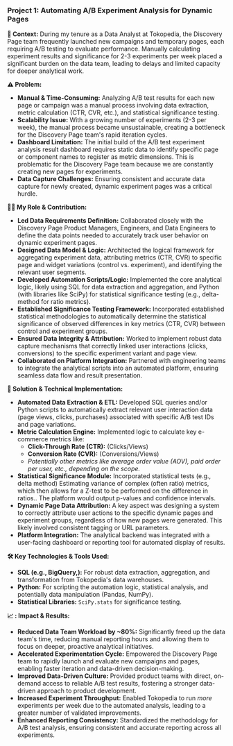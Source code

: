### Project 1: Automating A/B Experiment Analysis for Dynamic Pages

**📖 Context:** During my tenure as a Data Analyst at Tokopedia, the Discovery Page team frequently launched new campaigns and temporary pages, each requiring A/B testing to evaluate performance. Manually calculating experiment results and significance for 2-3 experiments per week placed a significant burden on the data team, leading to delays and limited capacity for deeper analytical work.

**⚠️ Problem:**

- **Manual & Time-Consuming:** Analyzing A/B test results for each new page or campaign was a manual process involving data extraction, metric calculation (CTR, CVR, etc.), and statistical significance testing.
- **Scalability Issue:** With a growing number of experiments (2-3 per week), the manual process became unsustainable, creating a bottleneck for the Discovery Page team's rapid iteration cycles.
- **Dashboard Limitation:** The initial build of the A/B test experiment analysis result dashboard requires static data to identify specific page or component names to register as metric dimensions. This is problematic for the Discovery Page team because we are constantly creating new pages for experiments.
- **Data Capture Challenges:** Ensuring consistent and accurate data capture for newly created, dynamic experiment pages was a critical hurdle.

**🧑‍💻 My Role & Contribution:**

- **Led Data Requirements Definition:** Collaborated closely with the Discovery Page Product Managers, Engineers, and Data Engineers to define the data points needed to accurately track user behavior on dynamic experiment pages.
- **Designed Data Model & Logic:** Architected the logical framework for aggregating experiment data, attributing metrics (CTR, CVR) to specific page and widget variations (control vs. experiment), and identifying the relevant user segments.
- **Developed Automation Scripts/Logic:** Implemented the core analytical logic, likely using SQL for data extraction and aggregation, and Python (with libraries like SciPy) for statistical significance testing (e.g., delta-method for ratio metrics).
- **Established Significance Testing Framework:** Incorporated established statistical methodologies to automatically determine the statistical significance of observed differences in key metrics (CTR, CVR) between control and experiment groups.
- **Ensured Data Integrity & Attribution:** Worked to implement robust data capture mechanisms that correctly linked user interactions (clicks, conversions) to the specific experiment variant and page view.
- **Collaborated on Platform Integration:** Partnered with engineering teams to integrate the analytical scripts into an automated platform, ensuring seamless data flow and result presentation.

**🚀 Solution & Technical Implementation:**

- **Automated Data Extraction & ETL:** Developed SQL queries and/or Python scripts to automatically extract relevant user interaction data (page views, clicks, purchases) associated with specific A/B test IDs and page variations.
- **Metric Calculation Engine:** Implemented logic to calculate key e-commerce metrics like:
    - **Click-Through Rate (CTR):** (Clicks/Views)
    - **Conversion Rate (CVR):** (Conversions/Views)
    - *Potentially other metrics like average order value (AOV), paid order per user, etc., depending on the scope.*
- **Statistical Significance Module:** Incorporated statistical tests (e.g., delta method) Estimating variance of complex (often ratio) metrics, which then allows for a Z-test to be performed on the difference in ratios.. The platform would output p-values and confidence intervals.
- **Dynamic Page Data Attribution:** A key aspect was designing a system to correctly attribute user actions to the specific dynamic pages and experiment groups, regardless of how new pages were generated. This likely involved consistent tagging or URL parameters.
- **Platform Integration:** The analytical backend was integrated with a user-facing dashboard or reporting tool for automated display of results.

**🛠️ Key Technologies & Tools Used:**

- **SQL (e.g., BigQuery,):** For robust data extraction, aggregation, and transformation from Tokopedia's data warehouses.
- **Python:** For scripting the automation logic, statistical analysis, and potentially data manipulation (Pandas, NumPy).
- **Statistical Libraries:** `SciPy.stats` for significance testing.

**📈 : Impact & Results:**

- **Reduced Data Team Workload by ~80%:** Significantly freed up the data team's time, reducing manual reporting hours and allowing them to focus on deeper, proactive analytical initiatives.
- **Accelerated Experimentation Cycle:** Empowered the Discovery Page team to rapidly launch and evaluate new campaigns and pages, enabling faster iteration and data-driven decision-making.
- **Improved Data-Driven Culture:** Provided product teams with direct, on-demand access to reliable A/B test results, fostering a stronger data-driven approach to product development.
- **Increased Experiment Throughput:** Enabled Tokopedia to run *more* experiments per week due to the automated analysis, leading to a greater number of validated improvements.
- **Enhanced Reporting Consistency:** Standardized the methodology for A/B test analysis, ensuring consistent and accurate reporting across all experiments.

